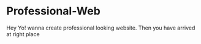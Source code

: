 # Professional-Web
Hey Yo!  wanna create professional looking website. Then you have arrived at right place
